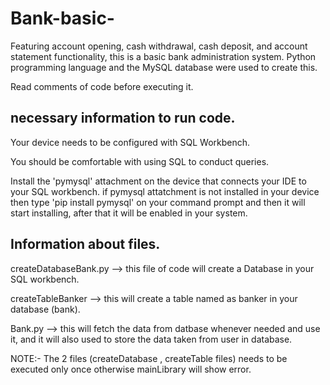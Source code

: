 # Bank-basic-
Featuring account opening, cash withdrawal, cash deposit, and account statement functionality,
this is a basic bank administration system. Python programming language and the MySQL database were used to create this.

Read comments of code before executing it.

 necessary information to run code.
 ----------------------------------
 
Your device needs to be configured with SQL Workbench.

You should be comfortable with using SQL to conduct queries.

Install the 'pymysql' attachment on the device that connects your IDE to your SQL workbench. 
if pymysql attatchment is not installed in your device then type 'pip install pymysql' on your command prompt and then it will start installing, 
after that it will be enabled in your system.

Information about files.
------------------------

createDatabaseBank.py --> this file of code will create a Database in your SQL workbench.

createTableBanker --> this will create a table named as banker in your database (bank).

Bank.py --> this will fetch the data from datbase whenever needed and use it, and it will also used to store the data taken from user in database.

NOTE:-
The 2 files (createDatabase , createTable files) needs to be executed only once otherwise mainLibrary will show error.


